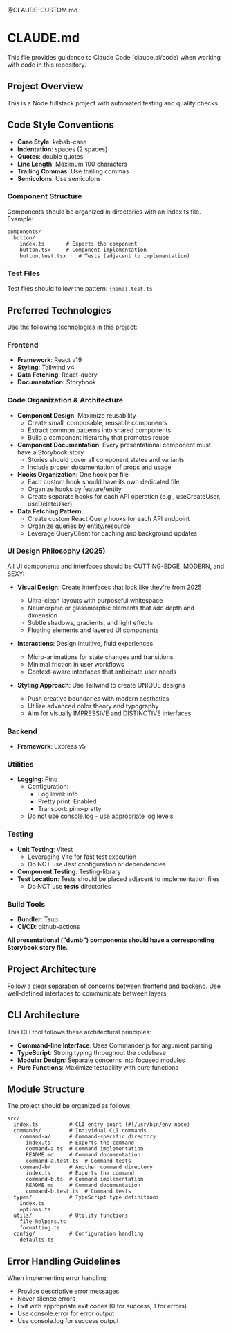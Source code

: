 @CLAUDE-CUSTOM.md
# CLAUDE.md

This file provides guidance to Claude Code (claude.ai/code) when working with code in this repository.

## Project Overview

This is a Node fullstack project with automated testing and quality checks.

## Code Style Conventions

- **Case Style**: kebab-case
- **Indentation**: spaces (2 spaces)
- **Quotes**: double quotes
- **Line Length**: Maximum 100 characters
- **Trailing Commas**: Use trailing commas
- **Semicolons**: Use semicolons

### Component Structure

Components should be organized in directories with an index.ts file.
Example:
```
components/
  button/
    index.ts       # Exports the component
    button.tsx     # Component implementation
    button.test.tsx    # Tests (adjacent to implementation)
```

### Test Files

Test files should follow the pattern: `{name}.test.ts`

## Preferred Technologies

Use the following technologies in this project:

### Frontend

- **Framework**: React v19
- **Styling**: Tailwind v4
- **Data Fetching**: React-query
- **Documentation**: Storybook

### Code Organization & Architecture

- **Component Design**: Maximize reusability
  - Create small, composable, reusable components
  - Extract common patterns into shared components
  - Build a component hierarchy that promotes reuse
- **Component Documentation**: Every presentational component must have a Storybook story
  - Stories should cover all component states and variants
  - Include proper documentation of props and usage
- **Hooks Organization**: One hook per file
  - Each custom hook should have its own dedicated file
  - Organize hooks by feature/entity
  - Create separate hooks for each API operation (e.g., useCreateUser, useDeleteUser)
- **Data Fetching Pattern**: 
  - Create custom React Query hooks for each API endpoint
  - Organize queries by entity/resource
  - Leverage QueryClient for caching and background updates

### UI Design Philosophy (2025)

All UI components and interfaces should be CUTTING-EDGE, MODERN, and SEXY:

- **Visual Design**: Create interfaces that look like they're from 2025
  - Ultra-clean layouts with purposeful whitespace
  - Neumorphic or glassmorphic elements that add depth and dimension
  - Subtle shadows, gradients, and light effects
  - Floating elements and layered UI components

- **Interactions**: Design intuitive, fluid experiences
  - Micro-animations for state changes and transitions
  - Minimal friction in user workflows
  - Context-aware interfaces that anticipate user needs

- **Styling Approach**: Use Tailwind to create UNIQUE designs
  - Push creative boundaries with modern aesthetics
  - Utilize advanced color theory and typography
  - Aim for visually IMPRESSIVE and DISTINCTIVE interfaces


### Backend

- **Framework**: Express v5

### Utilities

- **Logging**: Pino
  - Configuration:
    - Log level: info
    - Pretty print: Enabled
    - Transport: pino-pretty
  - Do not use console.log - use appropriate log levels

### Testing

- **Unit Testing**: Vitest
  - Leveraging Vite for fast test execution
  - Do NOT use Jest configuration or dependencies
- **Component Testing**: Testing-library
- **Test Location**: Tests should be placed adjacent to implementation files
  - Do NOT use __tests__ directories

### Build Tools

- **Bundler**: Tsup
- **CI/CD**: github-actions

**All presentational ("dumb") components should have a corresponding Storybook story file.**



## Project Architecture

Follow a clear separation of concerns between frontend and backend. Use well-defined interfaces to communicate between layers.


## CLI Architecture

This CLI tool follows these architectural principles:

- **Command-line Interface**: Uses Commander.js for argument parsing
- **TypeScript**: Strong typing throughout the codebase
- **Modular Design**: Separate concerns into focused modules
- **Pure Functions**: Maximize testability with pure functions


## Module Structure

The project should be organized as follows:

```
src/
  index.ts          # CLI entry point (#!/usr/bin/env node)
  commands/         # Individual CLI commands
    command-a/      # Command-specific directory
      index.ts      # Exports the command
      command-a.ts  # Command implementation
      README.md     # Command documentation
      command-a.test.ts  # Command tests
    command-b/      # Another command directory
      index.ts      # Exports the command
      command-b.ts  # Command implementation
      README.md     # Command documentation
      command-b.test.ts  # Command tests
  types/            # TypeScript type definitions
    index.ts
    options.ts
  utils/            # Utility functions
    file-helpers.ts
    formatting.ts
  config/           # Configuration handling
    defaults.ts
```


## Error Handling Guidelines

When implementing error handling:

- Provide descriptive error messages
- Never silence errors
- Exit with appropriate exit codes (0 for success, 1 for errors)
- Use console.error for error output
- Use console.log for success output


